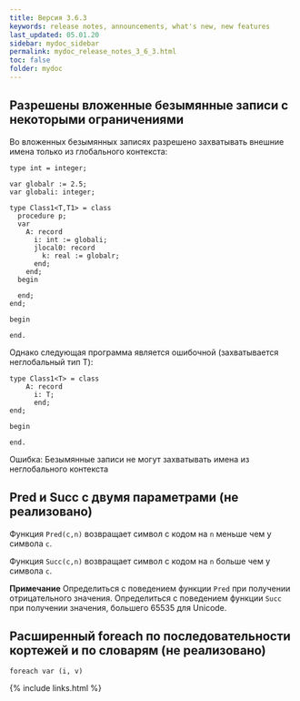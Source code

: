 ```yaml
---
title: Версия 3.6.3
keywords: release notes, announcements, what's new, new features
last_updated: 05.01.20
sidebar: mydoc_sidebar
permalink: mydoc_release_notes_3_6_3.html
toс: false
folder: mydoc
---
```

## Разрешены вложенные безымянные записи с некоторыми ограничениями

Во вложенных безымянных записях разрешено захватывать внешние имена только из глобального контекста:
```
type int = integer;

var globalr := 2.5;
var globali: integer;

type Class1<T,T1> = class
  procedure p;
  var
    A: record
      i: int := globali;
      jlocal0: record
        k: real := globalr;
      end;
    end;
  begin
    
  end;  
end;  
  
begin
  
end.
```
Однако следующая программа является ошибочной (захватывается неглобальный тип T):
```
type Class1<T> = class
    A: record
      i: T;
      end;
end;  
  
begin
  
end.
```
Ошибка: Безымянные записи не могут захватывать имена из неглобального контекста


## Pred и Succ с двумя параметрами (не реализовано)

Функция `Pred(c,n)` возвращает символ с кодом на `n` меньше чем у символа `c`.

Функция `Succ(c,n)` возвращает символ с кодом на `n` больше чем у символа `c`.

**Примечание** Определиться с поведением функции `Pred` при получении отрицательного значения. Определиться с поведением функции `Succ` при получении значения, большего 65535 для Unicode.

## Расширенный foreach по последовательности кортежей и по словарям (не реализовано)
```
foreach var (i, v)
```

{% include links.html %}
